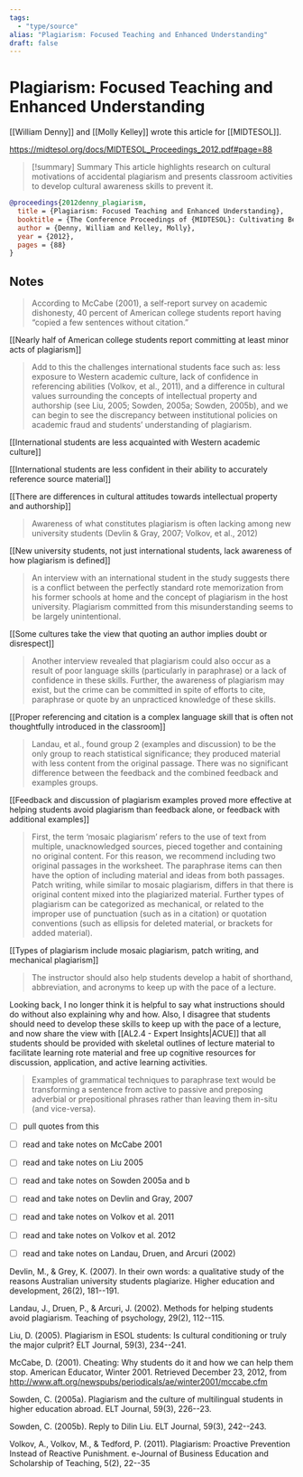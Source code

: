 ```yaml
---
tags:
  - "type/source"
alias: "Plagiarism: Focused Teaching and Enhanced Understanding"
draft: false
---
```

# Plagiarism: Focused Teaching and Enhanced Understanding
[[William Denny]] and [[Molly Kelley]] wrote this article for [[MIDTESOL]].

https://midtesol.org/docs/MIDTESOL_Proceedings_2012.pdf#page=88

> [!summary] Summary
> This article highlights research on cultural motivations of accidental plagiarism and presents classroom activities to develop cultural awareness skills to prevent it.

```bibtex
@proceedings{2012denny_plagiarism,
  title = {Plagiarism: Focused Teaching and Enhanced Understanding},
  booktitle = {The Conference Proceedings of {MIDTESOL}: Cultivating Best Practices in {ESL}},
  author = {Denny, William and Kelley, Molly},
  year = {2012},
  pages = {88}
}
```
## Notes
> According to McCabe (2001), a self-report survey on academic dishonesty, 40 percent of American college students report having “copied a few sentences without citation.” 

[[Nearly half of American college students report committing at least minor acts of plagiarism]]

> Add to this the challenges international students face such as: less exposure to Western academic culture, lack of confidence in referencing abilities (Volkov, et al., 2011), and a difference in cultural values surrounding the concepts of intellectual property and authorship (see Liu, 2005; Sowden, 2005a; Sowden, 2005b), and we can begin to see the discrepancy between institutional policies on academic fraud and students’ understanding of plagiarism.

[[International students are less acquainted with Western academic culture]]

[[International students are less confident in their ability to accurately reference source material]]

[[There are differences in cultural attitudes towards intellectual property and authorship]]

> Awareness of what constitutes plagiarism is often lacking among new university students (Devlin & Gray, 2007; Volkov, et al., 2012)

[[New university students, not just international students, lack awareness of how plagiarism is defined]]

> An interview with an international student in the study suggests there is a conflict between the perfectly standard rote memorization from his former schools at home and the concept of plagiarism in the host university. Plagiarism committed from this misunderstanding seems to be largely unintentional.

[[Some cultures take the view that quoting an author implies doubt or disrespect]]

> Another interview revealed that plagiarism could also occur as a result of poor language skills (particularly in paraphrase) or a lack of confidence in these skills. Further, the awareness of plagiarism may exist, but the crime can be committed in spite of efforts to cite, paraphrase or quote by an unpracticed knowledge of these skills.

[[Proper referencing and citation is a complex language skill that is often not thoughtfully introduced in the classroom]]

> Landau, et al., found group 2 (examples and discussion) to be the only group to reach statistical significance; they produced material with less content from the original passage. There was no significant difference between the feedback and the combined feedback and examples groups.

[[Feedback and discussion of plagiarism examples proved more effective at helping students avoid plagiarism than feedback alone, or feedback with additional examples]]

> First, the term ‘mosaic plagiarism’ refers to the use of text from multiple, unacknowledged sources, pieced together and containing no original content. For this reason, we recommend including two original passages in the worksheet. The paraphrase items can then have the option of including material and ideas from both passages. Patch writing, while similar to mosaic plagiarism, differs in that there is original content mixed into the plagiarized material. Further types of plagiarism can be categorized as mechanical, or related to the improper use of punctuation (such as in a citation) or quotation conventions (such as ellipsis for deleted material, or brackets for added material).

[[Types of plagiarism include mosaic plagiarism, patch writing, and mechanical plagiarism]]

> The instructor should also help students develop a habit of shorthand, abbreviation, and acronyms to keep up with the pace of a lecture.

Looking back, I no longer think it is helpful to say what instructions should do without also explaining why and how. Also, I disagree that students should need to develop these skills to keep up with the pace of a lecture, and now share the view with [[AL2.4 - Expert Insights|ACUE]] that all students should be provided with skeletal outlines of lecture material to facilitate learning rote material and free up cognitive resources for discussion, application, and active learning activities.

> Examples of grammatical techniques to paraphrase text would be transforming a sentence from active to passive and preposing adverbial or prepositional phrases rather than leaving them in-situ (and vice-versa).

- [ ] pull quotes from this 

- [ ] read and take notes on McCabe 2001
- [ ] read and take notes on Liu 2005
- [ ] read and take notes on Sowden 2005a and b
- [ ] read and take notes on Devlin and Gray, 2007
- [ ] read and take notes on Volkov et al. 2011
- [ ] read and take notes on Volkov et al. 2012
- [ ] read and take notes on Landau, Druen, and Arcuri (2002)

Devlin, M., & Grey, K. (2007). In their own words: a qualitative study of the reasons Australian university students plagiarize. Higher education and development, 26(2), 181--191. 

Landau, J., Druen, P., & Arcuri, J. (2002). Methods for helping students avoid plagiarism. Teaching of psychology, 29(2), 112--115. 

Liu, D. (2005). Plagiarism in ESOL students: Is cultural conditioning or truly the major culprit? ELT Journal, 59(3), 234--241. 

McCabe, D. (2001). Cheating: Why students do it and how we can help them stop. American Educator, Winter 2001. Retrieved December 23, 2012, from http://www.aft.org/newspubs/periodicals/ae/winter2001/mccabe.cfm

Sowden, C. (2005a). Plagiarism and the culture of multilingual students in higher education abroad. ELT Journal, 59(3), 226--23. 

Sowden, C. (2005b). Reply to Dilin Liu. ELT Journal, 59(3), 242--243.

Volkov, A., Volkov, M., & Tedford, P. (2011). Plagiarism: Proactive Prevention Instead of Reactive Punishment. e-Journal of Business Education and Scholarship of Teaching, 5(2), 22--35
